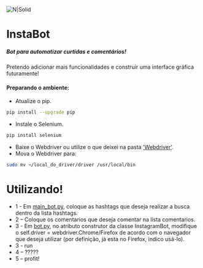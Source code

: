 
![N|Solid](https://i.imgur.com/33xjIQf.jpg)

# InstaBot

##### Bot para automatizar curtidas e comentários! 

Pretendo adicionar mais funcionalidades e construir uma interface gráfica futuramente!



#### Preparando o ambiente:
   - Atualize o pip.
   ```sh
pip install --upgrade pip 
```
  - Instale o Selenium.
   ```sh
pip install selenium
```
  - Baixe o Webdriver ou utilize o que deixei na pasta ['Webdriver'](https://github.com/drbuche/InstaBot/tree/master/Webdriver).
  - Mova o Webdriver para:
   ```sh
sudo mv ~/local_do_driver/driver /usr/local/bin
```


# Utilizando!
- 1 - Em [main_bot.py](https://github.com/drbuche/InstaBot/blob/master/instabot/main_bot.py), coloque as hashtags que deseja realizar a busca dentro da lista hashtags.
- 2 – Coloque os comentarios que deseja comentar na lista comentarios.
- 3 - Em [bot.py](https://github.com/drbuche/InstaBot/blob/master/instabot/bot.py), no atributo construtor da classe InstagramBot, modifique o self.driver = webdriver.Chrome/Firefox de acordo com o navegador que deseja utilizar (por definição, já esta no Firefox, indico usá-lo).
- 3 - run
- 4 – ?????
- 5 – profit!
